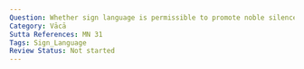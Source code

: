 ```yaml
---
Question: Whether sign language is permissible to promote noble silence?
Category: Vācā
Sutta References: MN 31
Tags: Sign_Language
Review Status: Not started
---
```

